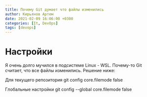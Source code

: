 ```yaml
---
title: Почему Git думает что файлы изменились
author: Кирьянов Артем
date: 2021-02-09 16:06:00 +0300
categories: [It, DevOps]
tags: [devops]
---
```


# Настройки

Я очень долго мучился в подсистеме Linux - WSL. Почему-то Git считает, что все файлы изменились. 
Решение ниже:

Для текущего репозитория
git config core.filemode false   

Глобальные настройки
git config --global core.filemode false